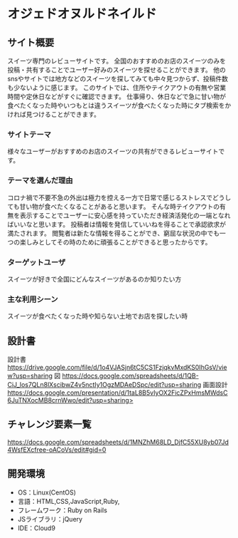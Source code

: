# オジェドオヌルドネイルド

## サイト概要
スイーツ専門のレビューサイトです。
全国のおすすめのお店のスイーツのみを投稿・共有することでユーザー好みのスイーツを探せることができます。
他のsnsやサイトでは地方などのスイーツを探してみても中々見つからず、投稿件数も少ないように感じます。
このサイトでは、住所やテイクアウトの有無や営業時間や定休日などがすぐに確認できます。
仕事帰り、休日などで急に甘い物が食べたくなった時やいつもとは違うスイーツが食べたくなった時にタブ検索をかければ見つけることができます。



### サイトテーマ
様々なユーザーがおすすめのお店のスイーツの共有ができるレビューサイトです。

### テーマを選んだ理由
コロナ禍で不要不急の外出は極力を控える一方で日常で感じるストレスでどうしても甘い物が食べたくなることがあると思います。
そんな時テイクアウトの有無を表示することでユーザーに安心感を持っていただき経済活発化の一端となればいいなと思います。
投稿者は情報を発信していいねを得ることで承認欲求が満たされます。
閲覧者は新たな情報を得ることができ、窮屈な状況の中でも一つの楽しみとしてその時のために頑張ることができると思ったからです。

### ターゲットユーザ
スイーツが好きで全国にどんなスイーツがあるのか知りたい方

### 主な利用シーン
スイーツが食べたくなった時や知らない土地でお店を探したい時


## 設計書
設計書 https://drive.google.com/file/d/1o4VJASjn6tC5CS1FzjqkvMxdKS0IhGsV/view?usp=sharing
図 https://docs.google.com/spreadsheets/d/1QB-CiJ_los7QLn8lXscibwZ4v5nctIy1OgzMDAeDSpc/edit?usp=sharing
画面設計 https://docs.google.com/presentation/d/1taL8B5vIyOX2FicZPxHmsMWdsC6JuTNXocMB8crnWwo/edit?usp=sharing>

## チャレンジ要素一覧
https://docs.google.com/spreadsheets/d/1MNZhM68LD_DjfC55XU8yb07Jd4WsfEXcfree-oACoVs/edit#gid=0

## 開発環境
- OS：Linux(CentOS)
- 言語：HTML,CSS,JavaScript,Ruby,
- フレームワーク：Ruby on Rails
- JSライブラリ：jQuery
- IDE：Cloud9

